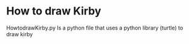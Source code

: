 # How to draw Kirby
HowtodrawKirby.py Is a python file that uses a python library (turtle) to draw kirby 
